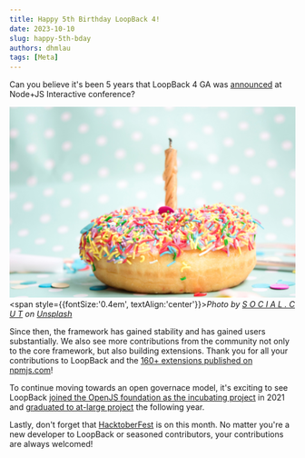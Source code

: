 ```yaml
---
title: Happy 5th Birthday LoopBack 4!
date: 2023-10-10
slug: happy-5th-bday
authors: dhmlau
tags: [Meta]
---
```


Can you believe it's been 5 years that LoopBack 4 GA was [announced](https://strongloop.com/strongblog/loopback-4-ga) at Node+JS Interactive conference?
  
<!--truncate-->

![Happy birthday LoopBack](./images/bday.jpg)<span style={{fontSize:'0.4em', textAlign:'center'}}><i>Photo by <a href="https://unsplash.com/@socialcut?utm_source=unsplash&utm_medium=referral&utm_content=creditCopyText">S O C I A L . C U T</a> on <a href="https://unsplash.com/photos/ww8hljWABIE?utm_source=unsplash&utm_medium=referral&utm_content=creditCopyText">Unsplash</a></i></span>

Since then, the framework has gained stability and has gained users substantially. We also see more contributions from the community not only to the core framework, but also building extensions. Thank you for all your contributions to LoopBack and the [160+ extensions published on npmjs.com](https://www.npmjs.com/search?q=loopback-extension)!

To continue moving towards an open governace model, it's exciting to see LoopBack [joined the OpenJS foundation as the incubating project](https://openjsf.org/blog/2021/06/02/loopback-joins-openjs-foundation-as-new-incubating-project/) in 2021 and [graduated to at-large project](https://openjsf.org/blog/2022/04/25/node-js-framework-loopback-graduates-to-at-large-project-at-openjs-foundation/) the following year.

Lastly, don't forget that [HacktoberFest](https://hacktoberfest.com/) is on this month. No matter you're a new developer to LoopBack or seasoned contributors, your contributions are always welcomed!